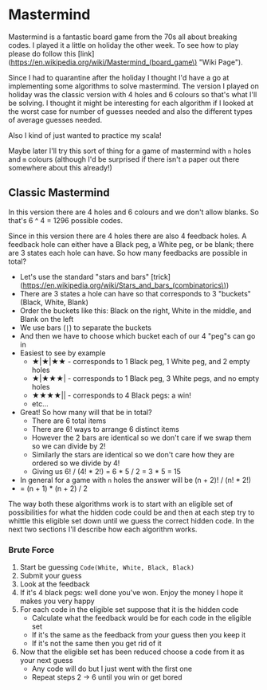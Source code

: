 # Mastermind

Mastermind is a fantastic board game from the 70s all about breaking codes. I played it a little on holiday the other week. To see how to play please do follow this [link](https://en.wikipedia.org/wiki/Mastermind_(board_game\) "Wiki Page").

Since I had to quarantine after the holiday I thought I'd have a go at implementing some algorithms to solve mastermind. The version I played on holiday was the classic version with 4 holes and 6 colours so that's what I'll be solving. I thought it might be interesting for each algorithm if I looked at the worst case for number of guesses needed and also the different types of average guesses needed.

Also I kind of just wanted to practice my scala!

Maybe later I'll try this sort of thing for a game of mastermind with `n` holes and `m` colours (although I'd be surprised if there isn't a paper out there somewhere about this already!)

## Classic Mastermind

In this version there are 4 holes and 6 colours and we don't allow blanks. So that's 6 ^ 4 = 1296 possible codes. 

Since in this version there are 4 holes there are also 4 feedback holes. 
A feedback hole can either have a Black peg, a White peg, or be blank; there are 3 states each hole can have.
So how many feedbacks are possible in total?
- Let's use the standard "stars and bars" [trick](https://en.wikipedia.org/wiki/Stars_and_bars_(combinatorics\))
- There are 3 states a hole can have so that corresponds to 3 "buckets" (Black, White, Blank)
- Order the buckets like this: Black on the right, White in the middle, and Blank on the left
- We use bars (`|`) to separate the buckets 
- And then we have to choose which bucket each of our 4 "peg"s can go in
- Easiest to see by example
    - ★|★|★★ - corresponds to 1 Black peg, 1 White peg, and 2 empty holes
    - ★|★★★| - corresponds to 1 Black peg, 3 White pegs, and no empty holes
    - ★★★★|| - corresponds to 4 Black pegs: a win!
    - etc...
- Great! So how many will that be in total?
    - There are 6 total items
    - There are 6! ways to arrange 6 distinct items
    - However the 2 bars are identical so we don't care if we swap them so we can divide by 2!
    - Similarly the stars are identical so we don't care how they are ordered so we divide by 4!
    - Giving us 6! / (4! * 2!) = 6 * 5 / 2 = 3 * 5 = 15
- In general for a game with `n` holes the answer will be (n + 2)! / (n! * 2!) 
- = (n + 1) * (n + 2) / 2

The way both these algorithms work is to start with an eligible set of possibilities for what the hidden code could be and then at each step try to whittle this eligible set down until we guess the correct hidden code. In the next two sections I'll describe how each algorithm works.

### Brute Force

1. Start be guessing `Code(White, White, Black, Black)`
2. Submit your guess
3. Look at the feedback
4. If it's 4 black pegs: well done you've won. Enjoy the money I hope it makes you very happy
5. For each code in the eligible set suppose that it is the hidden code
    - Calculate what the feedback would be for each code in the eligible set
    - If it's the same as the feedback from your guess then you keep it
    - If it's not the same then you get rid of it
6. Now that the eligible set has been reduced choose a code from it as your next guess
    - Any code will do but I just went with the first one
    - Repeat steps 2 -> 6 until you win or get bored